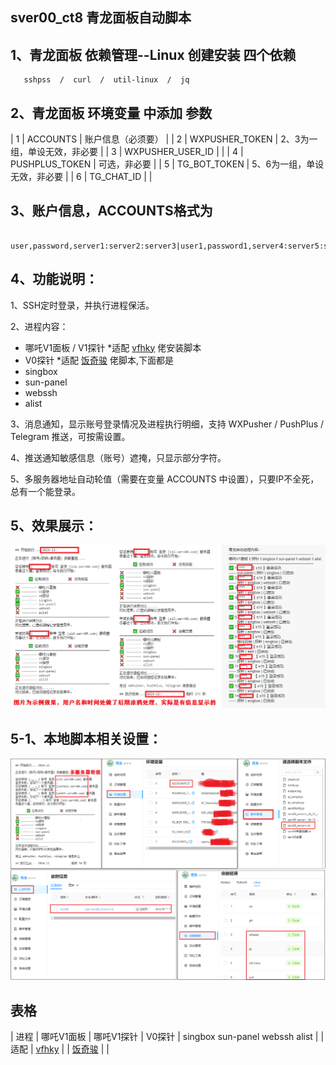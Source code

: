   ##  sver00_ct8  青龙面板自动脚本
  
  ## 1、青龙面板 依赖管理--Linux 创建安装 四个依赖
       sshpss  /  curl  /  util-linux  /  jq 
       
  ## 2、青龙面板 环境变量 中添加  参数
  
| 1 | ACCOUNTS                  | 账户信息（必须要）            | 
| 2 | WXPUSHER_TOKEN            |  2、3为一组，单设无效，非必要  | 
| 3 | WXPUSHER_USER_ID          |                             | 
| 4 | PUSHPLUS_TOKEN            | 可选，非必要                 | 
| 5 | TG_BOT_TOKEN              | 5、6为一组，单设无效，非必要   | 
| 6 | TG_CHAT_ID                |                             |

  ## 3、账户信息，ACCOUNTS格式为
       user,password,server1:server2:server3|user1,password1,server4:server5:server6
       
  ## 4、功能说明：
1、SSH定时登录，并执行进程保活。

2、进程内容：
- 哪吒V1面板 / V1探针    *适配 [vfhky](https://github.com/vfhky/serv00_ct8_nezha) 佬安装脚本
- V0探针               *适配 [饭奇骏](https://github.com/frankiejun/serv00-play) 佬脚本,下面都是
- singbox                   
- sun-panel                 
- webssh                    
- alist                     

3、消息通知，显示账号登录情况及进程执行明细，支持 WXPusher / PushPlus / Telegram 推送，可按需设置。

4、推送通知敏感信息（账号）遮掩，只显示部分字符。

5、多服务器地址自动轮值（需要在变量 ACCOUNTS 中设置），只要IP不全死，总有一个能登录。

  ## 5、效果展示：
![Image Description](https://github.com/ryty1/alist-log/blob/main/github_images/1.png?raw=true)

  ## 5-1、本地脚本相关设置：
  
![Image Description](https://github.com/ryty1/alist-log/blob/main/github_images/2.png?raw=true)

  ## 表格
|  进程   |    哪吒V1面板    |     哪吒V1探针      |     V0探针     |    singbox      sun-panel   webssh   alist |
|  适配   |   [vfhky](https://github.com/vfhky/serv00_ct8_nezha) |          |     [饭奇骏](https://github.com/frankiejun/serv00-play)   |       |

